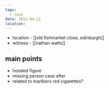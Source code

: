 ```yaml
---
tags:
  - case
date: 2012-04-22
location:
---
```

- location - [[old fishmarket close, edinburgh]]
- witness - [[nathan watts]]

## main points
- hooded figure
- missing person case after
- related to marlboro red cigarettes?
